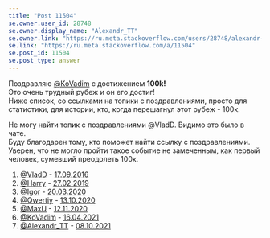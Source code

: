 ```yaml
---
title: "Post 11504"
se.owner.user_id: 28748
se.owner.display_name: "Alexandr_TT"
se.owner.link: "https://ru.meta.stackoverflow.com/users/28748/alexandr-tt"
se.link: "https://ru.meta.stackoverflow.com/a/11504"
se.post_id: 11504
se.post_type: answer
---
```

<p>Поздравляю <a href="https://ru.stackoverflow.com/users/2739/kovadim">@KoVadim</a> с достижением <strong>100k!</strong><br />
Это очень трудный рубеж и он его достиг!<br />
Ниже список, со ссылками на топики с поздравлениями, просто для статистики, для истории, кто, когда перешагнул этот рубеж - 100к.</p>
<p>Не могу найти топик с поздравлениями @VladD. Видимо это было в чате.<br />
Буду благодарен тому, кто поможет найти ссылку с поздравлениями. Уверен, что не могло пройти  такое событие не замеченным, как первый человек, сумевший преодолеть 100к.</p>
<ol>
<li><a href="https://ru.stackoverflow.com/users/10105/vladd">@VladD</a> -  <a href="https://chat.stackexchange.com/transcript/22462?m=32380198#32380198">17.09.2016</a></li>
<li><a href="https://ru.stackoverflow.com/users/195342/harry">@Harry</a> - <a href="https://ru.meta.stackoverflow.com/q/8833/28748">27.02.2019</a></li>
<li><a href="https://ru.stackoverflow.com/users/176262/igor">@Igor</a>   - <a href="https://ru.meta.stackoverflow.com/q/10242/28748">20.03.2020</a></li>
<li><a href="https://ru.stackoverflow.com/users/178988/qwertiy">@Qwertiy</a> - <a href="https://ru.meta.stackoverflow.com/q/10924/28748">13.10.2020</a></li>
<li><a href="https://ru.stackoverflow.com/users/211923/maxu">@MaxU</a> - <a href="https://ru.meta.stackoverflow.com/q/11053/28748">12.11.2020</a></li>
<li><a href="https://ru.stackoverflow.com/users/2739/kovadim">@KoVadim</a> - <a href="https://ru.meta.stackoverflow.com/q/11501/28748">16.04.2021</a></li>
<li><a href="https://ru.stackoverflow.com/users/28748/alexandr-tt">@Alexandr_TT</a> - <a href="https://ru.meta.stackoverflow.com/q/11772/28748">08.10.2021</a></li>
</ol>
